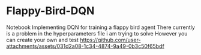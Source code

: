 # Flappy-Bird-DQN
Notebook Implementing DQN for training a flappy bird agent 
There currently is a problem in the hyperparameters file i am trying to solve
However you can create your own and test 
https://github.com/user-attachments/assets/031d2a08-1c34-4874-9a49-0b3c50f65bdf

